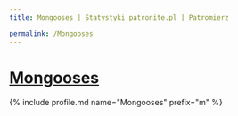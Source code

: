 ```yaml
---
title: Mongooses | Statystyki patronite.pl | Patromierz

permalink: /Mongooses
---
```


# [Mongooses](https://patronite.pl/Mongooses)

{% include profile.md name="Mongooses" prefix="m" %}
